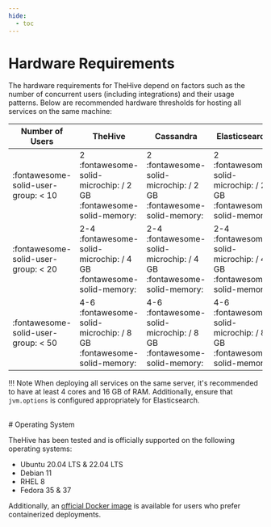 ```yaml
---
hide:
  - toc
---
```


# Hardware Requirements

The hardware requirements for TheHive depend on factors such as the number of concurrent users (including integrations) and their usage patterns. Below are recommended hardware thresholds for hosting all services on the same machine:

| Number of Users  | TheHive               | Cassandra             | Elasticsearch         |
| ---------------- | --------------------- | --------------------- | --------------------- |
| :fontawesome-solid-user-group: < 10 | 2 :fontawesome-solid-microchip: / 2 GB :fontawesome-solid-memory: | 2 :fontawesome-solid-microchip: / 2 GB :fontawesome-solid-memory: | 2 :fontawesome-solid-microchip: / 2 GB :fontawesome-solid-memory: |
| :fontawesome-solid-user-group: < 20 | 2-4 :fontawesome-solid-microchip: / 4 GB :fontawesome-solid-memory: | 2-4 :fontawesome-solid-microchip: / 4 GB :fontawesome-solid-memory: | 2-4 :fontawesome-solid-microchip: / 4 GB :fontawesome-solid-memory: |
| :fontawesome-solid-user-group: < 50 | 4-6 :fontawesome-solid-microchip: / 8 GB :fontawesome-solid-memory: | 4-6 :fontawesome-solid-microchip: / 8 GB :fontawesome-solid-memory: | 4-6 :fontawesome-solid-microchip: / 8 GB :fontawesome-solid-memory: |

!!! Note
    When deploying all services on the same server, it's recommended to have at least 4 cores and 16 GB of RAM. Additionally, ensure that `jvm.options` is configured appropriately for Elasticsearch.

</br>
# Operating System

TheHive has been tested and is officially supported on the following operating systems:

- Ubuntu 20.04 LTS & 22.04 LTS
- Debian 11
- RHEL 8
- Fedora 35 & 37

Additionally, an [official Docker image](https://hub.docker.com/r/baba/TheHive/tags) is available for users who prefer containerized deployments.